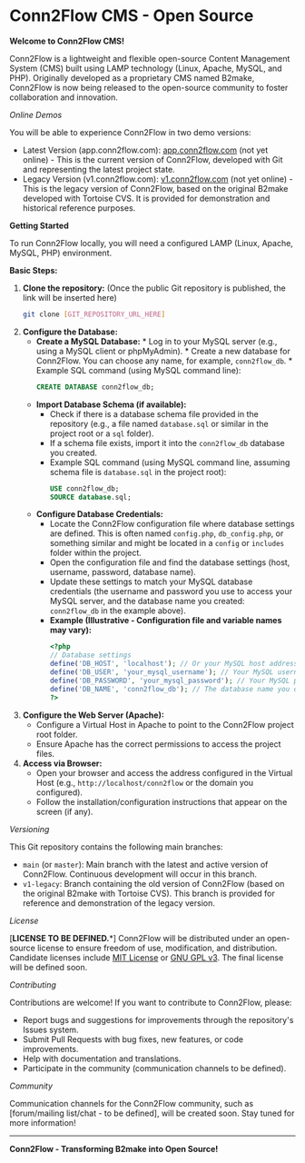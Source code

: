 # Conn2Flow CMS - Open Source

**Welcome to Conn2Flow CMS!**

Conn2Flow is a lightweight and flexible open-source Content Management System (CMS) built using LAMP technology (Linux, Apache, MySQL, and PHP). Originally developed as a proprietary CMS named B2make, Conn2Flow is now being released to the open-source community to foster collaboration and innovation.

*Online Demos*

You will be able to experience Conn2Flow in two demo versions:

* Latest Version (app.conn2flow.com):  [app.conn2flow.com](http://app.conn2flow.com) (not yet online) - This is the current version of Conn2Flow, developed with Git and representing the latest project state.
* Legacy Version (v1.conn2flow.com): [v1.conn2flow.com](http://v1.conn2flow.com) (not yet online) - This is the legacy version of Conn2Flow, based on the original B2make developed with Tortoise CVS. It is provided for demonstration and historical reference purposes.

**Getting Started**

To run Conn2Flow locally, you will need a configured LAMP (Linux, Apache, MySQL, PHP) environment.

**Basic Steps:**

1.  **Clone the repository:** (Once the public Git repository is published, the link will be inserted here)
    ```bash
    git clone [GIT_REPOSITORY_URL_HERE]
    ```
2.  **Configure the Database:**
      *   **Create a MySQL Database:**
        *   Log in to your MySQL server (e.g., using a MySQL client or phpMyAdmin).
        *   Create a new database for Conn2Flow. You can choose any name, for example, `conn2flow_db`.
        *   Example SQL command (using MySQL command line):
            ```sql
            CREATE DATABASE conn2flow_db;
            ```
    *   **Import Database Schema (if available):**
        *   Check if there is a database schema file provided in the repository (e.g., a file named `database.sql` or similar in the project root or a `sql` folder).
        *   If a schema file exists, import it into the `conn2flow_db` database you created.
        *   Example SQL command (using MySQL command line, assuming schema file is `database.sql` in the project root):
            ```sql
            USE conn2flow_db;
            SOURCE database.sql;
            ```
    *   **Configure Database Credentials:**
        *   Locate the Conn2Flow configuration file where database settings are defined. This is often named `config.php`, `db_config.php`, or something similar and might be located in a `config` or `includes` folder within the project.
        *   Open the configuration file and find the database settings (host, username, password, database name).
        *   Update these settings to match your MySQL database credentials (the username and password you use to access your MySQL server, and the database name you created: `conn2flow_db` in the example above).
        *   **Example (Illustrative - Configuration file and variable names may vary):**
            ```php
            <?php
            // Database settings
            define('DB_HOST', 'localhost'); // Or your MySQL host address
            define('DB_USER', 'your_mysql_username'); // Your MySQL username
            define('DB_PASSWORD', 'your_mysql_password'); // Your MySQL password
            define('DB_NAME', 'conn2flow_db'); // The database name you created
            ?>
            ```
3.  **Configure the Web Server (Apache):**
      * Configure a Virtual Host in Apache to point to the Conn2Flow project root folder.
      * Ensure Apache has the correct permissions to access the project files.
4.  **Access via Browser:**
      * Open your browser and access the address configured in the Virtual Host (e.g., `http://localhost/conn2flow` or the domain you configured).
      * Follow the installation/configuration instructions that appear on the screen (if any).

*Versioning*

This Git repository contains the following main branches:

* `main` (or `master`): Main branch with the latest and active version of Conn2Flow. Continuous development will occur in this branch.
* `v1-legacy`: Branch containing the old version of Conn2Flow (based on the original B2make with Tortoise CVS). This branch is provided for reference and demonstration of the legacy version.

*License*

[**LICENSE TO BE DEFINED.***] Conn2Flow will be distributed under an open-source license to ensure freedom of use, modification, and distribution. Candidate licenses include [MIT License](https://www.google.com/url?sa=E&source=gmail&q=https://opensource.org/licenses/MIT) or [GNU GPL v3](https://www.google.com/url?sa=E&source=gmail&q=https://www.gnu.org/licenses/gpl-3.0.en.html). The final license will be defined soon.

*Contributing*

Contributions are welcome! If you want to contribute to Conn2Flow, please:

* Report bugs and suggestions for improvements through the repository's Issues system.
* Submit Pull Requests with bug fixes, new features, or code improvements.
* Help with documentation and translations.
* Participate in the community (communication channels to be defined).

*Community*

Communication channels for the Conn2Flow community, such as [forum/mailing list/chat - to be defined], will be created soon. Stay tuned for more information!

-----

**Conn2Flow - Transforming B2make into Open Source!**

```
